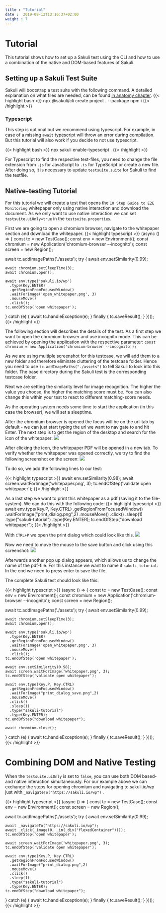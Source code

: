 ```yaml
---
title : "Tutorial"
date :  2019-09-12T13:16:37+02:00
weight : 7
---
```


# Tutorial

This tutorial shows how to set up a Sakuli test using the CLI and how to use a combination of the native and DOM-based
features of Sakuli.


## Setting up a Sakuli Test Suite

Sakuli will bootstrap a test suite with the following command. A detailed explanation on what files are needed, can be found
[in anatomy chapter](anatomy.md).
{{< highlight bash >}}
npx @sakuli/cli create project . --package
npm i
{{< /highlight >}}

### Typescript

This step is optional but we recommend using typescript. For example, in case of a missing `await` typescript will throw
an error during compilation. But this tutorial will also work if you decide to not use typescript.
 
{{< highlight bash >}}
npx sakuli enable-typescript .
{{< /highlight >}}

For Typescript to find the respective test-files, you need to change the file extension from `.js` for JavaScript to `.ts`
for TypeScript or create a new file. After doing so, it is necessary to update `testsuite.suite` for Sakuli to find the
testfile.

## Native-testing Tutorial

For this tutorial we will create a test that opens the `10 Step Guide to E2E Monitoring` whitepaper only using native interaction
and download the document. As we only want to use native interaction we can set `testsuite.uiOnly=true` in the `testsuite.properties`.

First we are going to open a chromium browser, navigate to the whitepaper section and download the whitepaper.
{{< highlight typescript >}}
(async () => {
  const tc = new TestCase();
  const env = new Environment();
  const chromium = new Application('chromium-browser --incognito');
  const screen = new Region();

  await tc.addImagePaths('./assets');
  try {
    await env.setSimilarity(0.99);

    await chromium.setSleepTime(3);
    await chromium.open();

    await env.type('sakuli.io/wp')
      .type(Key.ENTER)
      .getRegionFromFocusedWindow()
      .waitForImage('open_whitepaper.png', 3)
      .mouseMove()
      .click();
    tc.endOfStep('open whitepaper');

  } catch (e) {
    await tc.handleException(e);
  } finally {
    tc.saveResult();
  }
})();
{{< /highlight >}}

The following section will describes the details of the test. As a first step we want to open the chromium browser and 
use incognito mode. This can be achieved by opening the application with the respective parameter:
`const chromium = new Application('chromium-browser --incognito');`

As we are using multiple screenshot for this testcase, we will add them to a new folder and therefore eliminate cluttering of the
testcase folder. Hence you need to use `tc.addImagePaths("./assets")` to tell Sakuli to look into this folder. The base
directory during the Sakuli test is the corresponding testcase folder.

Next we are setting the similarity level for image recognition. The higher the value you choose, the higher the matching
score must be. You can also change this within your test to react to different matching-score needs.

As the operating system needs some time to start the application (in this case the browser), we will set a sleeptime.

After the chromium browser is opened the focus will be on the url-tab by default - we can just start typing the url we want to navigate to and hit Enter. The next step is to get the region of the desktop and search for the icon of the whitepaper:
<img src="/images/tutorial/open_whitepaper.png" />

After clicking the icon, the whitepaper PDF will be opened in a new tab. To verify whether the whitepaper was opened
correctly, we try to find the following screenshot on the screen:
<img src="/images/tutorial/whitepaper.png" />

To do so, we add the following lines to our test:

{{< highlight typescript >}}
await env.setSimilarity(0.98);
await screen.waitForImage('whitepaper.png', 3);
tc.endOfStep('validate open whitepaper');
{{< /highlight >}}

As a last step we want to print this whitepaper as a pdf (saving it to the file-system). We can do this with the following code:
{{< highlight typescript >}}
await env.type(Key.P, Key.CTRL)
  .getRegionFromFocusedWindow()
  .waitForImage("print_dialog.png",2)
  .mouseMove()
  .click()
  .sleep(1)
  .type("sakuli-tutorial")
  .type(Key.ENTER);
tc.endOfStep("download whitepaper");
{{< /highlight >}}

With `CTRL+P` we open the print dialog which could look like this.
<img src="/images/tutorial/print_dialog.png" />

Now we need to move the mouse to the save button and click using this screenshot:
<img src="/images/tutorial/print_dialog_save.png" />

Afterwards another pop up dialog appears, which allows us to change the name of the pdf-file.
For this instance we want to name it `sakuli-tutorial`.
In the end we need to press enter to save the file.

The complete Sakuli test should look like this:

{{< highlight typescript >}}
(async () => {
  const tc = new TestCase();
  const env = new Environment();
  const chromium = new Application('chromium-browser --incognito');
  const screen = new Region();

  await tc.addImagePaths('./assets');
  try {
    await env.setSimilarity(0.99);

    await chromium.setSleepTime(3);
    await chromium.open();

    await env.type('sakuli.io/wp')
      .type(Key.ENTER)
      .getRegionFromFocusedWindow()
      .waitForImage('open_whitepaper.png', 3)
      .mouseMove()
      .click();
    tc.endOfStep('open whitepaper');

    await env.setSimilarity(0.98);
    await screen.waitForImage('whitepaper.png', 3);
    tc.endOfStep('validate open whitepaper');

    await env.type(Key.P, Key.CTRL)
      .getRegionFromFocusedWindow()
      .waitForImage("print_dialog_save.png",2)
      .mouseMove()
      .click()
      .sleep(1)
      .type("sakuli-tutorial")
      .type(Key.ENTER);
    tc.endOfStep("download whitepaper");

    await chromium.close();
  } catch (e) {
    await tc.handleException(e);
  } finally {
    tc.saveResult();
  }
})();
{{< /highlight >}}



# Combining DOM and Native Testing

When the `testsuite.uiOnly` is set to `false`, you can use both DOM based- and native interaction simultaneously. For our example above we can exchange the steps for opening chromium and navigating to sakuli.io/wp just with `_navigateTo("https://sakuli.io/wp")` .

{{< highlight typescript >}}
(async () => {
  const tc = new TestCase();
  const env = new Environment();
  const screen = new Region();

  await tc.addImagePaths('./assets');
  try {
    await env.setSimilarity(0.99);

    await _navigateTo("https://sakuli.io/wp");
    await _click(_image(0, _in(_div("flexedContainer"))));
    tc.endOfStep('open whitepaper');

    await screen.waitForImage('whitepaper.png', 3);
    tc.endOfStep('validate open whitepaper');

    await env.type(Key.P, Key.CTRL)
      .getRegionFromFocusedWindow()
      .waitForImage("print_dialog.png",2)
      .mouseMove()
      .click()
      .sleep(1)
      .type("sakuli-tutorial")
      .type(Key.ENTER);
    tc.endOfStep("download whitepaper");

  } catch (e) {
    await tc.handleException(e);
  } finally {
    tc.saveResult();
  }
})();
{{< /highlight >}}
